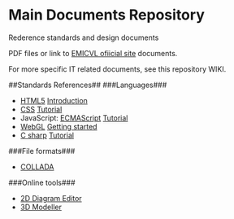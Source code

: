 Main Documents Repository
=====================================

Rederence standards and design documents 

PDF files or link to [EMICVL ofiicial site](http://sites.google.com/a/my.westminster.ac.uk/emicvl) documents.

For more specific IT related documents, see this repository WIKI.

##Standards References##
###Languages###
* [HTML5](http://www.w3.org/TR/html5) [Introduction](http://www.w3schools.com/html/html5_intro.asp)
* [CSS](http://www.w3.org/Style/CSS) [Tutorial](http://www.w3schools.com/css)
* JavaScript: [ECMAScript](http://www.ecmascript.org) [Tutorial](http://www.w3schools.com/js)
* [WebGL](https://www.khronos.org/webgl) [Getting started](https://developer.mozilla.org/en-US/docs/Web/WebGL/Getting_started_with_WebGL)
* [C sharp](http://www.ecma-international.org/publications/standards/Ecma-334.htm) [Tutorial](http://msdn.microsoft.com/en-us/library/aa288436(v=vs.71).aspx)

###File formats###
* [COLLADA](https://collada.org)

###Online tools###
* [2D Diagram Editor](http://draw.io)
* [3D Modeller](http://www.3dtin.com)
